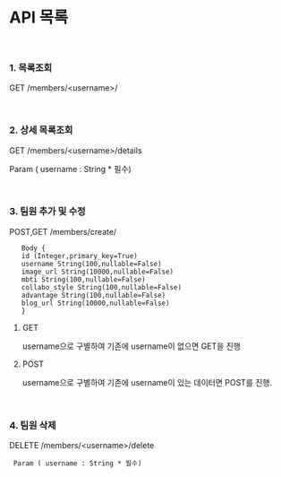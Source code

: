 # API 목록

<br/>

### 1. 목록조회
GET /members/<username<username>>/

<br/>

### 2. 상세 목록조회


GET /members/<username<username>>/details


   Param ( username : String * 필수)

<br/>

### 3. 팀원 추가 및 수정


POST,GET /members/create/


       Body {
       id (Integer,primary_key=True)
       username String(100,nullable=False)
       image_url String(10000,nullable=False)
       mbti String(100,nullable=False)
       collabo_style String(100,nullable=False)
       advantage String(100,nullable=False)
       blog_url String(10000,nullable=False)
       }


   1) GET
    
      username으로 구별하여 기존에 username이 없으면 GET을 진행


   3) POST
      
      username으로 구별하여 기존에 username이 있는 데이터면 POST를 진행.

<br/>

### 4. 팀원 삭제

   DELETE /members/<username<username>>/delete
   
     Param ( username : String * 필수)

